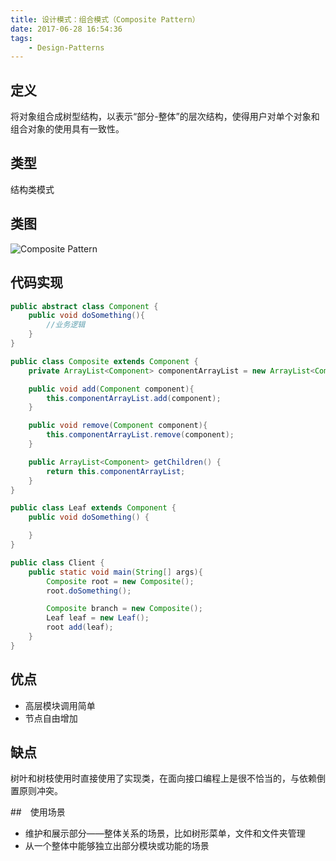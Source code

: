 ```yaml
---
title: 设计模式：组合模式（Composite Pattern）
date: 2017-06-28 16:54:36
tags:
    - Design-Patterns
---
```


## 定义
将对象组合成树型结构，以表示“部分-整体”的层次结构，使得用户对单个对象和组合对象的使用具有一致性。

## 类型
结构类模式

## 类图

![Composite Pattern](http://cdn.shianqi.com/20171110094658_FhCGBw_CompositePattern.png)

## 代码实现
```java
public abstract class Component {
    public void doSomething(){
        //业务逻辑
    }
}

public class Composite extends Component {
    private ArrayList<Component> componentArrayList = new ArrayList<Component>();

    public void add(Component component){
        this.componentArrayList.add(component);
    }

    public void remove(Component component){
        this.componentArrayList.remove(component);
    }

    public ArrayList<Component> getChildren() {
        return this.componentArrayList;
    }
}

public class Leaf extends Component {
    public void doSomething() {

    }
}

public class Client {
    public static void main(String[] args){
        Composite root = new Composite();
        root.doSomething();

        Composite branch = new Composite();
        Leaf leaf = new Leaf();
        root add(leaf);
    }
}
```

## 优点
* 高层模块调用简单
* 节点自由增加

## 缺点
树叶和树枝使用时直接使用了实现类，在面向接口编程上是很不恰当的，与依赖倒置原则冲突。

##　使用场景
* 维护和展示部分——整体关系的场景，比如树形菜单，文件和文件夹管理
* 从一个整体中能够独立出部分模块或功能的场景
